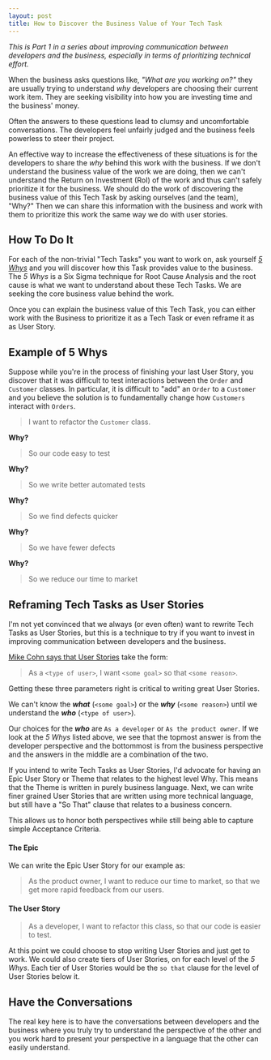 ```yaml
---
layout: post
title: How to Discover the Business Value of Your Tech Task
---
```

*This is Part 1 in a series about improving communication between
developers and the business, especially in terms of prioritizing technical
effort.*

When the business asks questions like, *"What are you working on?"* they
are usually trying to understand *why* developers are choosing their
current work item. They are seeking visibility into how you
are investing time and the business' money.

Often the answers to these questions lead to clumsy and uncomfortable
conversations. The developers feel unfairly judged and the business feels
powerless to steer their project.

An effective way to increase the effectiveness of these situations is
for the developers to share the *why* behind this work with the business.
If we don't understand the business value of the work we are doing,
then we can't understand the Return on Investment (RoI) of the work and
thus can't safely prioritize it for the business. We should do the work of
discovering the business value of this Tech Task by asking ourselves
(and the team), "Why?" Then we can share this information with the
business and work with them to prioritize this work the same way we
do with user stories.

## How To Do It

For each of the non-trivial "Tech Tasks" you want to work on, ask
yourself [*5 Whys*](https://en.wikipedia.org/wiki/5_Whys) and you will
discover how this Task provides value to the business.
The *5 Whys* is a Six Sigma technique for Root Cause Analysis
and the root cause is what we want to understand about these Tech Tasks.
We are seeking the core business value behind the work.

Once you can explain the business value of this Tech Task, you
can either work with the Business to prioritize it as a Tech Task or
even reframe it as as User Story.

## Example of 5 Whys
Suppose while you're in the process of finishing your last User Story, you discover
that it was difficult to test interactions between the `Order` and `Customer`
classes. In particular, it is difficult to "add" an `Order` to a `Customer`
and you believe the solution is to fundamentally change how `Customers`
interact with `Orders`.

> I want to refactor the `Customer` class.

**Why?**

> So our code easy to test

**Why?**

> So we write better automated tests

**Why?**

> So we find defects quicker

**Why?**

> So we have fewer defects

**Why?**

> So we reduce our time to market

## Reframing Tech Tasks as User Stories
I'm not yet convinced that we always (or even often) want to rewrite
Tech Tasks as User Stories, but this is a technique to try if you want to
invest in improving communication between developers and the business.

[Mike Cohn says that User Stories](https://www.mountaingoatsoftware.com/agile/user-stories)
take the form:
> As a `<type of user>`, I want `<some goal>` so that `<some reason>`.

Getting these three parameters right is critical to writing great User Stories.

We can't know the ***what*** (`<some goal>`) or the ***why***
(`<some reason>`) until we understand the ***who*** (`<type of user>`).

Our choices for the ***who*** are `As a developer` or `As the product owner`.
If we look at the *5 Whys* listed above, we see that the topmost answer
is from the developer perspective and the bottommost is from the business
perspective and the answers in the middle are a combination of the two.

If you intend to write Tech Tasks as User Stories, I'd advocate for having an
Epic User Story or Theme that relates to the highest level Why. This means that
the Theme is written in purely business language. Next, we can write finer grained
User Stories that are written using more technical language, but still have a
"So That" clause that relates to a business concern.

This allows us to honor both perspectives while still being able to capture simple
Acceptance Criteria.

#### The Epic
We can write the Epic User Story for our example as:

> As the product owner, I want to reduce our time to market, so that we get
more rapid feedback from our users.

#### The User Story
> As a developer, I want to refactor this class, so that our code
is easier to test.

At this point we could choose to stop writing User Stories and just get to work.
We could also create tiers of User Stories, on for each level of the *5 Whys*.
Each tier of User Stories would be the `so that` clause for the level of User Stories
below it.

## Have the Conversations
The real key here is to have the conversations between developers and
the business where you truly try to understand the perspective of the
other and you work hard to present your perspective in a language that
the other can easily understand.

